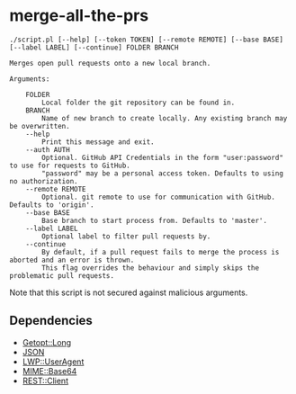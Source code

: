 # merge-all-the-prs

```
./script.pl [--help] [--token TOKEN] [--remote REMOTE] [--base BASE] [--label LABEL] [--continue] FOLDER BRANCH

Merges open pull requests onto a new local branch. 

Arguments:

    FOLDER
        Local folder the git repository can be found in.
    BRANCH
        Name of new branch to create locally. Any existing branch may be overwritten.
    --help
        Print this message and exit.
    --auth AUTH
        Optional. GitHub API Credentials in the form "user:password" to use for requests to GitHub. 
        "password" may be a personal access token. Defaults to using no authorization.
    --remote REMOTE
        Optional. git remote to use for communication with GitHub. Defaults to 'origin'.
    --base BASE
        Base branch to start process from. Defaults to 'master'. 
    --label LABEL
        Optional label to filter pull requests by.
    --continue
        By default, if a pull request fails to merge the process is aborted and an error is thrown.
        This flag overrides the behaviour and simply skips the problematic pull requests.
```

Note that this script is not secured against malicious arguments. 

## Dependencies

- [Getopt::Long](https://metacpan.org/pod/Getopt::Long)
- [JSON](https://metacpan.org/pod/JSON)
- [LWP::UserAgent](https://metacpan.org/pod/LWP::UserAgent)
- [MIME::Base64](https://metacpan.org/pod/MIME::Base64)
- [REST::Client](https://metacpan.org/pod/REST::Client)